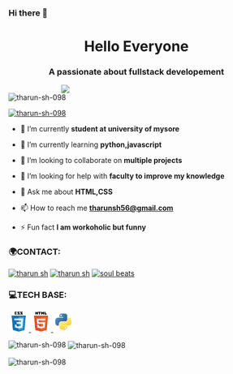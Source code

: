 ### Hi there 👋

<!--
**Tharun-SH-098/Tharun-SH-098** is a ✨ _special_ ✨ repository because its `README.md` (this file) appears on your GitHub profile.

Here are some ideas to get you started:

- 🔭 I’m currently working on ...
- 🌱 I’m currently learning ...
- 👯 I’m looking to collaborate on ...
- 🤔 I’m looking for help with ...
- 💬 Ask me about ...
- 📫 How to reach me: ...
- 😄 Pronouns: ...
- ⚡ Fun fact: ...
-->
<h1 align="center">Hello Everyone</h1>
<h3 align="center">A passionate about fullstack developement</h3>
<img align="right" width="400"src="C:\Users\THARUN S H\Downloads\unnamed.gif">

<p align="left"> <img src="https://komarev.com/ghpvc/?username=tharun-sh-098&label=Profile%20views&color=0e75b6&style=flat" alt="tharun-sh-098" /> </p>

<p align="left"> <a href="https://github.com/ryo-ma/github-profile-trophy"><img src="https://github-profile-trophy.vercel.app/?username=tharun-sh-098" alt="tharun-sh-098" /></a> </p>

- 🔭 I’m currently **student at university of mysore**

- 🌱 I’m currently learning **python,javascript**

- 👯 I’m looking to collaborate on **multiple projects**

- 🤝 I’m looking for help with **faculty to improve my knowledge**

- 💬 Ask me about **HTML,CSS**

- 📫 How to reach me **tharunsh56@gmail.com**

- ⚡ Fun fact **I am workoholic but funny**

<h3 align="left">🌍CONTACT:</h3>
<p align="left">
<a href="https://linkedin.com/in/tharun sh" target="blank"><img align="center" src="https://raw.githubusercontent.com/rahuldkjain/github-profile-readme-generator/master/src/images/icons/Social/linked-in-alt.svg" alt="tharun sh" height="30" width="40" /></a>
<a href="https://instagram.com/tharun sh" target="blank"><img align="center" src="https://raw.githubusercontent.com/rahuldkjain/github-profile-readme-generator/master/src/images/icons/Social/instagram.svg" alt="tharun sh" height="30" width="40" /></a>
<a href="https://www.youtube.com/c/soul beats" target="blank"><img align="center" src="https://raw.githubusercontent.com/rahuldkjain/github-profile-readme-generator/master/src/images/icons/Social/youtube.svg" alt="soul beats" height="30" width="40" /></a>
</p>

<h3 align="left">💻TECH BASE:</h3>
<p align="left"> <a href="https://www.w3schools.com/css/" target="_blank" rel="noreferrer"> <img src="https://raw.githubusercontent.com/devicons/devicon/master/icons/css3/css3-original-wordmark.svg" alt="css3" width="40" height="40"/> </a> <a href="https://www.w3.org/html/" target="_blank" rel="noreferrer"> <img src="https://raw.githubusercontent.com/devicons/devicon/master/icons/html5/html5-original-wordmark.svg" alt="html5" width="40" height="40"/> </a> <a href="https://www.python.org" target="_blank" rel="noreferrer"> <img src="https://raw.githubusercontent.com/devicons/devicon/master/icons/python/python-original.svg" alt="python" width="40" height="40"/> </a> </p>

<p><img align="left" src="https://github-readme-stats.vercel.app/api/top-langs?username=tharun-sh-098&show_icons=true&locale=en&layout=compact" alt="tharun-sh-098" /></p>

<p>&nbsp;<img align="center" src="https://github-readme-stats.vercel.app/api?username=tharun-sh-098&show_icons=true&locale=en" alt="tharun-sh-098" /></p>

<p><img align="center" src="https://github-readme-streak-stats.herokuapp.com/?user=tharun-sh-098&" alt="tharun-sh-098" /></p>
